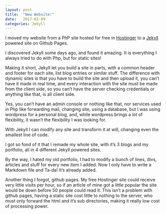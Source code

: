 ```yaml
---
layout: post
title:  "New Website!"
date:   2017-02-09
categories: Jekyll
---
```

I moved my website from a PhP site hosted for free in [Hostinger](www.hostinger.com) to a [Jekyll](https://jekyllrb.com/) powered site on Github Pages.

I discovered Jekyll some days ago, and found it amazing. It is everything I always tried to do with Php, but for static sites!

Making it short, Jekyll let you build a site in parts, with a common header and footer for each site, list blog entries or similar stuff. The difference with dynamic sites is that you have to build the site and then upload it, you can’t have it made in real time, and every interaction with the site must be made from the client side, so you can’t have the server checking credentials or anything like that, is all client side.

Yes, you can’t have an admin console or nothing like that, nor services used in Php like forwarding mail, changing site, using a database, but I was using wordpress for a personal blog, and, while wordpress brings a lot of flexibility, it wasn’t the flexibility I was looking for.

With Jekyll I can modify any site and transform it at will, changing even the smallest line of code.

I got so fond of it that I remade my whole site, with it’s 3 blogs and my portfolio, all in 4 different Jekyll powered sites.

  

By the way, I hated my old portfolio, I had to modify a bunch of lines, divs, articles and stuff for every new item I added. Now I only have to write a Markdown file and Ta-da! It’s already added.

  
Another thing I forgot, github pages. My free Hostinger site could receive very little visits per hour, so if an article of mine got a little popular the site would be down before 50 people could read it. This isn’t a problem with github pages, having a static site cost little to nothing to the server, who must only forward the html and it’s sub directories, making it really low cost of processing power.
